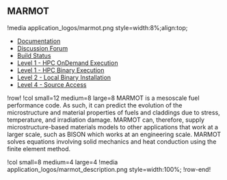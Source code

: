 ## MARMOT

!media application_logos/marmot.png style=width:8%;align:top;

- [Documentation](https://marmot-docs.hpcondemand.inl.gov/latest/)
- [Discussion Forum](https://marmot-discourse.hpcondemand.inl.gov)
- [Build Status](https://civet.inl.gov/repo/851/)
- [Level 1 - HPC OnDemand Execution](ncrc/applications/ncrc_ondemand_marmot.md)
- [Level 1 - HPC Binary Execution](ncrc/applications/ncrc_hpc_marmot.md)
- [Level 2 - Local Binary Installation](ncrc/applications/ncrc_conda_marmot.md)
- [Level 4 - Source Access](ncrc/applications/ncrc_develop_marmot.md)

!row!
!col small=12 medium=8 large=8
MARMOT is a mesoscale fuel performance code. As such, it can predict the evolution of the microstructure and material properties of fuels and claddings due to stress, temperature, and irradiation damage. MARMOT can, therefore, supply microstructure-based materials models to other applications that work at a larger scale, such as BISON which works at an engineering scale. MARMOT solves equations involving solid mechanics and heat conduction using the finite element method.

!col small=8 medium=4 large=4
!media application_logos/marmot_description.png style=width:100%;
!row-end!
